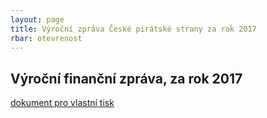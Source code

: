 ```yaml
---
layout: page
title: Výroční zpráva České pirátské strany za rok 2017
rbar: otevrenost
---
```


<h2> Výroční finanční zpráva, za rok 2017 </h2>
<a href="https://pirati.cz/otevrenost/vyrocni-zpravy/2018/2018.pdf"> dokument pro vlastní tisk </a>

